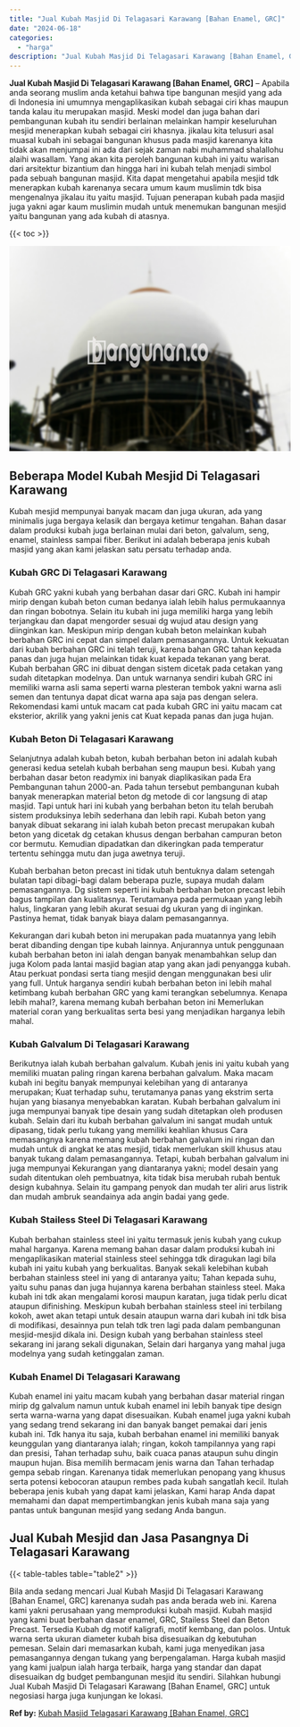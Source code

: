 ```yaml
---
title: "Jual Kubah Masjid Di Telagasari Karawang [Bahan Enamel, GRC]"
date: "2024-06-18"
categories: 
  - "harga"
description: "Jual Kubah Masjid Di Telagasari Karawang [Bahan Enamel, GRC]. Bila anda sedang mencari Jual Kubah Masjid Di Telagasari Karawang [Bahan Enamel, GRC] karenan..."
---
```


**Jual Kubah Masjid Di Telagasari Karawang \[Bahan Enamel, GRC\]** – Apabila anda seorang muslim anda ketahui bahwa tipe bangunan mesjid yang ada di Indonesia ini umumnya mengaplikasikan kubah sebagai ciri khas maupun tanda kalau itu merupakan masjid. Meski model dan juga bahan dari pembangunan kubah itu sendiri berlainan melainkan hampir keseluruhan mesjid menerapkan kubah sebagai ciri khasnya. jikalau kita telusuri asal muasal kubah ini sebagai bangunan khusus pada masjid karenanya kita tidak akan menjumpai ini ada dari sejak zaman nabi muhammad shalallohu alaihi wasallam. Yang akan kita peroleh bangunan kubah ini yaitu warisan dari arsitektur bizantium dan hingga hari ini kubah telah menjadi simbol pada sebuah bangunan masjid. Kita dapat mengetahui apabila mesjid tdk menerapkan kubah karenanya secara umum kaum muslimin tdk bisa mengenalnya jikalau itu yaitu masjid. Tujuan penerapan kubah pada masjid juga yakni agar kaum muslimin mudah untuk menemukan bangunan mesjid yaitu bangunan yang ada kubah di atasnya.

{{< toc >}}

![Jual Kubah Masjid Di Telagasari Karawang [Bahan Enamel, GRC]](/images/jual-kubah-masjid-18.png)

## Beberapa Model Kubah Mesjid Di Telagasari Karawang

Kubah mesjid mempunyai banyak macam dan juga ukuran, ada yang minimalis juga bergaya kelasik dan bergaya ketimur tengahan. Bahan dasar dalam produksi kubah juga berlainan mulai dari beton, galvalum, seng, enamel, stainless sampai fiber. Berikut ini adalah beberapa jenis kubah masjid yang akan kami jelaskan satu persatu terhadap anda.

### Kubah GRC Di Telagasari Karawang

Kubah GRC yakni kubah yang berbahan dasar dari GRC. Kubah ini hampir mirip dengan kubah beton cuman bedanya ialah lebih halus permukaannya dan ringan bobotnya. Selain itu kubah ini juga memiliki harga yang lebih terjangkau dan dapat mengorder sesuai dg wujud atau design yang diinginkan kan. Meskipun mirip dengan kubah beton melainkan kubah berbahan GRC ini cepat dan simpel dalam pemasangannya. Untuk kekuatan dari kubah berbahan GRC ini telah teruji, karena bahan GRC tahan kepada panas dan juga hujan melainkan tidak kuat kepada tekanan yang berat. Kubah berbahan GRC ini dibuat dengan sistem dicetak pada cetakan yang sudah ditetapkan modelnya. Dan untuk warnanya sendiri kubah GRC ini memiliki warna asli sama seperti warna plesteran tembok yakni warna asli semen dan tentunya dapat dicat warna apa saja pas dengan selera. Rekomendasi kami untuk macam cat pada kubah GRC ini yaitu macam cat eksterior, akrilik yang yakni jenis cat Kuat kepada panas dan juga hujan.

### Kubah Beton Di Telagasari Karawang

Selanjutnya adalah kubah beton, kubah berbahan beton ini adalah kubah generasi kedua setelah kubah berbahan seng maupun besi. Kubah yang berbahan dasar beton readymix ini banyak diaplikasikan pada Era Pembangunan tahun 2000-an. Pada tahun tersebut pembangunan kubah banyak menerapkan material beton dg metode di cor langsung di atap masjid. Tapi untuk hari ini kubah yang berbahan beton itu telah berubah sistem produksinya lebih sederhana dan lebih rapi. Kubah beton yang banyak dibuat sekarang ini ialah kubah beton precast merupakan kubah beton yang dicetak dg cetakan khusus dengan berbahan campuran beton cor bermutu. Kemudian dipadatkan dan dikeringkan pada temperatur tertentu sehingga mutu dan juga awetnya teruji.

Kubah berbahan beton precast ini tidak utuh bentuknya dalam setengah bulatan tapi dibagi-bagi dalam beberapa puzle, supaya mudah dalam pemasangannya. Dg sistem seperti ini kubah berbahan beton precast lebih bagus tampilan dan kualitasnya. Terutamanya pada permukaan yang lebih halus, lingkaran yang lebih akurat sesuai dg ukuran yang di inginkan. Pastinya hemat, tidak banyak biaya dalam pemasangannya.

Kekurangan dari kubah beton ini merupakan pada muatannya yang lebih berat dibanding dengan tipe kubah lainnya. Anjurannya untuk penggunaan kubah berbahan beton ini ialah dengan banyak menambahkan selup dan juga Kolom pada lantai masjid bagian atap yang akan jadi penyangga kubah. Atau perkuat pondasi serta tiang mesjid dengan menggunakan besi ulir yang full. Untuk harganya sendiri kubah berbahan beton ini lebih mahal ketimbang kubah berbahan GRC yang kami terangkan sebelumnya. Kenapa lebih mahal?, karena memang kubah berbahan beton ini Memerlukan material coran yang berkualitas serta besi yang menjadikan harganya lebih mahal.

### Kubah Galvalum Di Telagasari Karawang

Berikutnya ialah kubah berbahan galvalum. Kubah jenis ini yaitu kubah yang memiliki muatan paling ringan karena berbahan galvalum. Maka macam kubah ini begitu banyak mempunyai kelebihan yang di antaranya merupakan; Kuat terhadap suhu, terutamanya panas yang ekstrim serta hujan yang biasanya menyebabkan karatan. Kubah berbahan galvalum ini juga mempunyai banyak tipe desain yang sudah ditetapkan oleh produsen kubah. Selain dari itu kubah berbahan galvalum ini sangat mudah untuk dipasang, tidak perlu tukang yang memiliki keahlian khusus Cara memasangnya karena memang kubah berbahan galvalum ini ringan dan mudah untuk di angkat ke atas mesjid, tidak memerlukan skill khusus atau banyak tukang dalam pemasangannya. Tetapi, kubah berbahan galvalum ini juga mempunyai Kekurangan yang diantaranya yakni; model desain yang sudah ditentukan oleh pembuatnya, kita tidak bisa merubah rubah bentuk design kubahnya. Selain itu gampang penyok dan mudah ter aliri arus listrik dan mudah ambruk seandainya ada angin badai yang gede.

### Kubah Stailess Steel Di Telagasari Karawang

Kubah berbahan stainless steel ini yaitu termasuk jenis kubah yang cukup mahal harganya. Karena memang bahan dasar dalam produksi kubah ini mengaplikasikan material stainless steel sehingga tdk diragukan lagi bila kubah ini yaitu kubah yang berkualitas. Banyak sekali kelebihan kubah berbahan stainless steel ini yang di antaranya yaitu; Tahan kepada suhu, yaitu suhu panas dan juga hujannya karena berbahan stainless steel. Maka kubah ini tdk akan mengalami korosi maupun karatan, juga tidak perlu dicat ataupun difinishing. Meskipun kubah berbahan stainless steel ini terbilang kokoh, awet akan tetapi untuk desain ataupun warna dari kubah ini tdk bisa di modifikasi, desainnya pun telah tdk tren lagi pada dalam pembangunan mesjid-mesjid dikala ini. Design kubah yang berbahan stainless steel sekarang ini jarang sekali digunakan, Selain dari harganya yang mahal juga modelnya yang sudah ketinggalan zaman.

### Kubah Enamel Di Telagasari Karawang

Kubah enamel ini yaitu macam kubah yang berbahan dasar material ringan mirip dg galvalum namun untuk kubah enamel ini lebih banyak tipe design serta warna-warna yang dapat disesuaikan. Kubah enamel juga yakni kubah yang sedang trend sekarang ini dan banyak banget pemakai dari jenis kubah ini. Tdk hanya itu saja, kubah berbahan enamel ini memiliki banyak keunggulan yang diantaranya ialah; ringan, kokoh tampilannya yang rapi dan presisi, Tahan terhadap suhu, baik cuaca panas ataupun suhu dingin maupun hujan. Bisa memilih bermacam jenis warna dan Tahan terhadap gempa sebab ringan. Karenanya tidak memerlukan penopang yang khusus serta potensi kebocoran ataupun rembes pada kubah sangatlah kecil. Itulah beberapa jenis kubah yang dapat kami jelaskan, Kami harap Anda dapat memahami dan dapat mempertimbangkan jenis kubah mana saja yang pantas untuk bangunan mesjid yang sedang Anda bangun.

## Jual Kubah Mesjid dan Jasa Pasangnya Di Telagasari Karawang

{{< table-tables table="table2" >}}

Bila anda sedang mencari Jual Kubah Masjid Di Telagasari Karawang \[Bahan Enamel, GRC\] karenanya sudah pas anda berada web ini. Karena kami yakni perusahaan yang memproduksi kubah masjid. Kubah masjid yang kami buat berbahan dasar enamel, GRC, Stailess Steel dan Beton Precast. Tersedia Kubah dg motif kaligrafi, motif kembang, dan polos. Untuk warna serta ukuran diameter kubah bisa disesuaikan dg kebutuhan pemesan. Selain dari memasarkan kubah, kami juga menyedikan jasa pemasangannya dengan tukang yang berpengalaman. Harga kubah masjid yang kami jualpun ialah harga terbaik, harga yang standar dan dapat disesuaikan dg budget pembangunan mesjid itu sendiri. Silahkan hubungi Jual Kubah Masjid Di Telagasari Karawang \[Bahan Enamel, GRC\] untuk negosiasi harga juga kunjungan ke lokasi.

**Ref by:** [Kubah Masjid Telagasari Karawang [Bahan Enamel, GRC]](https://id.wikipedia.org/wiki/Kubah)
